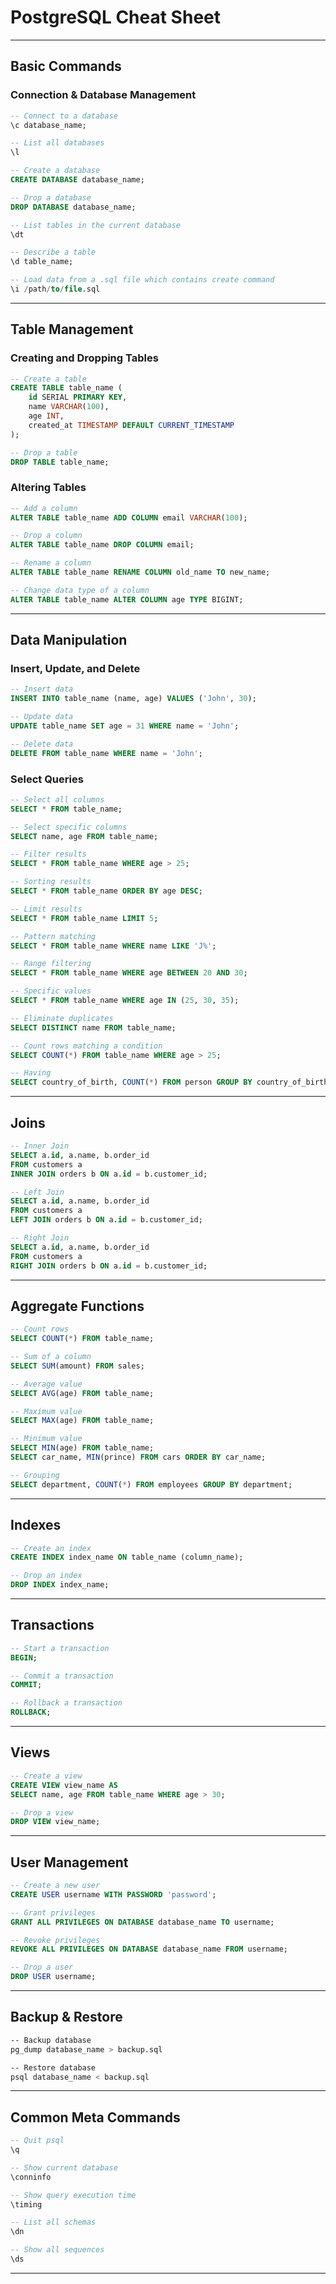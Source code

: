 # PostgreSQL Cheat Sheet

---

## **Basic Commands**

### Connection & Database Management
```sql
-- Connect to a database
\c database_name;

-- List all databases
\l

-- Create a database
CREATE DATABASE database_name;

-- Drop a database
DROP DATABASE database_name;

-- List tables in the current database
\dt

-- Describe a table
\d table_name;

-- Load data from a .sql file which contains create command
\i /path/to/file.sql

```
---

## **Table Management**

### Creating and Dropping Tables
```sql
-- Create a table
CREATE TABLE table_name (
    id SERIAL PRIMARY KEY,
    name VARCHAR(100),
    age INT,
    created_at TIMESTAMP DEFAULT CURRENT_TIMESTAMP
);

-- Drop a table
DROP TABLE table_name;
```

### Altering Tables
```sql
-- Add a column
ALTER TABLE table_name ADD COLUMN email VARCHAR(100);

-- Drop a column
ALTER TABLE table_name DROP COLUMN email;

-- Rename a column
ALTER TABLE table_name RENAME COLUMN old_name TO new_name;

-- Change data type of a column
ALTER TABLE table_name ALTER COLUMN age TYPE BIGINT;
```

---

## **Data Manipulation**

### Insert, Update, and Delete
```sql
-- Insert data
INSERT INTO table_name (name, age) VALUES ('John', 30);

-- Update data
UPDATE table_name SET age = 31 WHERE name = 'John';

-- Delete data
DELETE FROM table_name WHERE name = 'John';
```

### Select Queries
```sql
-- Select all columns
SELECT * FROM table_name;

-- Select specific columns
SELECT name, age FROM table_name;

-- Filter results
SELECT * FROM table_name WHERE age > 25;

-- Sorting results
SELECT * FROM table_name ORDER BY age DESC;

-- Limit results
SELECT * FROM table_name LIMIT 5;

-- Pattern matching
SELECT * FROM table_name WHERE name LIKE 'J%';

-- Range filtering
SELECT * FROM table_name WHERE age BETWEEN 20 AND 30;

-- Specific values
SELECT * FROM table_name WHERE age IN (25, 30, 35);

-- Eliminate duplicates
SELECT DISTINCT name FROM table_name;

-- Count rows matching a condition
SELECT COUNT(*) FROM table_name WHERE age > 25;

-- Having
SELECT country_of_birth, COUNT(*) FROM person GROUP BY country_of_birth HAVING COUNT(*) > 5 ORDER BY country_of_birth;
```

---

## **Joins**
```sql
-- Inner Join
SELECT a.id, a.name, b.order_id
FROM customers a
INNER JOIN orders b ON a.id = b.customer_id;

-- Left Join
SELECT a.id, a.name, b.order_id
FROM customers a
LEFT JOIN orders b ON a.id = b.customer_id;

-- Right Join
SELECT a.id, a.name, b.order_id
FROM customers a
RIGHT JOIN orders b ON a.id = b.customer_id;
```

---

## **Aggregate Functions**
```sql
-- Count rows
SELECT COUNT(*) FROM table_name;

-- Sum of a column
SELECT SUM(amount) FROM sales;

-- Average value
SELECT AVG(age) FROM table_name;

-- Maximum value
SELECT MAX(age) FROM table_name;

-- Minimum value
SELECT MIN(age) FROM table_name;
SELECT car_name, MIN(prince) FROM cars ORDER BY car_name;

-- Grouping
SELECT department, COUNT(*) FROM employees GROUP BY department;
```

---

## **Indexes**
```sql
-- Create an index
CREATE INDEX index_name ON table_name (column_name);

-- Drop an index
DROP INDEX index_name;
```

---

## **Transactions**
```sql
-- Start a transaction
BEGIN;

-- Commit a transaction
COMMIT;

-- Rollback a transaction
ROLLBACK;
```

---

## **Views**
```sql
-- Create a view
CREATE VIEW view_name AS
SELECT name, age FROM table_name WHERE age > 30;

-- Drop a view
DROP VIEW view_name;
```

---

## **User Management**
```sql
-- Create a new user
CREATE USER username WITH PASSWORD 'password';

-- Grant privileges
GRANT ALL PRIVILEGES ON DATABASE database_name TO username;

-- Revoke privileges
REVOKE ALL PRIVILEGES ON DATABASE database_name FROM username;

-- Drop a user
DROP USER username;
```

---

## **Backup & Restore**
```bash
-- Backup database
pg_dump database_name > backup.sql

-- Restore database
psql database_name < backup.sql
```

---

## **Common Meta Commands**
```sql
-- Quit psql
\q

-- Show current database
\conninfo

-- Show query execution time
\timing

-- List all schemas
\dn

-- Show all sequences
\ds
```

---

